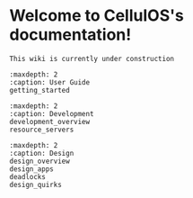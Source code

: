 # Welcome to CellulOS's documentation!

```{attention}
This wiki is currently under construction
```

```{toctree}
:maxdepth: 2
:caption: User Guide
getting_started
```

```{toctree}
:maxdepth: 2
:caption: Development
development_overview
resource_servers
```

```{toctree}
:maxdepth: 2
:caption: Design
design_overview
design_apps
deadlocks
design_quirks
```